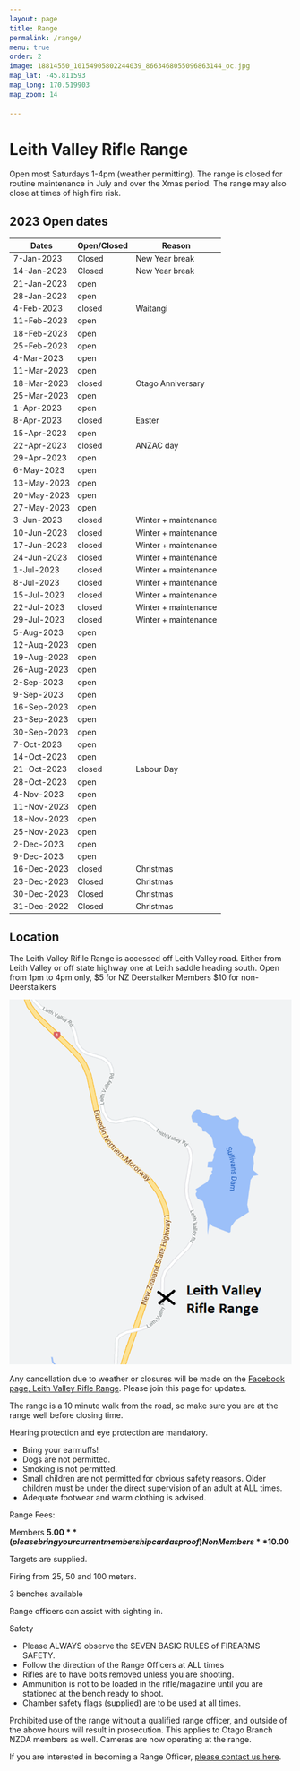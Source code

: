 ```yaml
---
layout: page
title: Range
permalink: /range/
menu: true
order: 2
image: 18814550_10154905802244039_8663468055096863144_oc.jpg
map_lat: -45.811593
map_long: 170.519903
map_zoom: 14

---
```


# Leith Valley Rifle Range


Open most Saturdays 1-4pm (weather permitting). The range is closed for routine maintenance in July and over the Xmas period. The range may also close at times of high fire risk. 

## 2023 Open dates


| Dates       | Open/Closed | Reason               |
| ----------- | ----------- | -------------------- |
| 7-Jan-2023  | Closed      | New Year break       | | | | |
| 14-Jan-2023 | Closed      | New Year break       | | | | |
| 21-Jan-2023 | open        |                      | | | | |
| 28-Jan-2023 | open        |                      | | | | |
| 4-Feb-2023  | closed      | Waitangi             | | | | |
| 11-Feb-2023 | open        |                      | | | | |
| 18-Feb-2023 | open        |                      | | | | |
| 25-Feb-2023 | open        |                      | | | | |
| 4-Mar-2023  | open        |                      | | | | |
| 11-Mar-2023 | open        |                      | | | | |
| 18-Mar-2023 | closed      | Otago Anniversary    | | | | |
| 25-Mar-2023 | open        |                      | | | | |
| 1-Apr-2023  | open        |                      | | | | |
| 8-Apr-2023  | closed      | Easter               | | | | |
| 15-Apr-2023 | open        |                      | | | | |
| 22-Apr-2023 | closed      | ANZAC day            | | | | |
| 29-Apr-2023 | open        |                      | | | | |
| 6-May-2023  | open        |                      | | | | |
| 13-May-2023 | open        |                      | | | | |
| 20-May-2023 | open        |                      | | | | |
| 27-May-2023 | open        |                      | | | | |
| 3-Jun-2023  | closed      | Winter + maintenance | | | | |
| 10-Jun-2023 | closed      | Winter + maintenance | | | | |
| 17-Jun-2023 | closed      | Winter + maintenance | | | | |
| 24-Jun-2023 | closed      | Winter + maintenance | | | | |
| 1-Jul-2023  | closed      | Winter + maintenance | | | | |
| 8-Jul-2023  | closed      | Winter + maintenance | | | | |
| 15-Jul-2023 | closed      | Winter + maintenance | | | | |
| 22-Jul-2023 | closed      | Winter + maintenance | | | | |
| 29-Jul-2023 | closed      | Winter + maintenance | | | | |
| 5-Aug-2023  | open        |                      | | | | |
| 12-Aug-2023 | open        |                      | | | | |
| 19-Aug-2023 | open        |                      | | | | |
| 26-Aug-2023 | open        |                      | | | | |
| 2-Sep-2023  | open        |                      | | | | |
| 9-Sep-2023  | open        |                      | | | | |
| 16-Sep-2023 | open        |                      | | | | |
| 23-Sep-2023 | open        |                      | | | | |
| 30-Sep-2023 | open        |                      | | | | |
| 7-Oct-2023  | open        |                      | | | | |
| 14-Oct-2023 | open        |                      | | | | |
| 21-Oct-2023 | closed      | Labour Day           | | | | |
| 28-Oct-2023 | open        |                      | | | | |
| 4-Nov-2023  | open        |                      | | | | |
| 11-Nov-2023 | open        |                      | | | | |
| 18-Nov-2023 | open        |                      | | | | |
| 25-Nov-2023 | open        |                      | | | | |
| 2-Dec-2023  | open        |                      | | | | |
| 9-Dec-2023  | open        |                      | | | | |
| 16-Dec-2023 | closed      | Christmas            | | | | |
| 23-Dec-2023 | Closed      | Christmas            | | | | |
| 30-Dec-2023 | Closed      | Christmas            | | | | |
| 31-Dec-2022 | Closed      | Christmas            | | | | |




## Location 

The Leith Valley Rifile Range is accessed off Leith Valley road. Either from Leith Valley or off state highway one at Leith saddle heading south.    Open from 1pm to 4pm only, $5 for NZ Deerstalker Members $10 for non-Deerstalkers							

![Leith Valley Range Location](assets/images/range-location.png)

Any cancellation due to weather or closures will be made on the [Facebook page, Leith Valley Rifle Range](https://www.facebook.com/groups/1195200207197835/). Please join this page for updates. 

The range is a 10 minute walk from the road, so make sure you are at the range well before closing time. 

Hearing protection and eye protection are mandatory. 
* Bring your earmuffs! 
* Dogs are not permitted. 
* Smoking is not permitted. 
* Small children are not permitted for obvious safety reasons. Older children must be under the direct supervision of an adult at ALL times. 
* Adequate footwear and warm clothing is advised. 

Range Fees: 

Members **$5.00** (please bring your current membership card as proof) 
Non Members **$10.00**

Targets are supplied. 

Firing from 25, 50 and 100 meters. 

3 benches available 

Range officers can assist with sighting in. 

Safety 

* Please ALWAYS observe the SEVEN BASIC RULES of FIREARMS SAFETY. 
* Follow the direction of the Range Officers at ALL times 
* Rifles are to have bolts removed unless you are shooting. 
* Ammunition is not to be loaded in the rifle/magazine until you are stationed at the bench ready to shoot. 
* Chamber safety flags (supplied) are to be used at all times. 

Prohibited use of the range without a qualified range officer, and outside of the above hours will result in prosecution. This applies to Otago Branch NZDA members as well. Cameras are now operating at the range. 



If you are interested in becoming a Range Officer, [please contact us here](/contact-us/).
